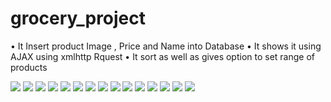 # grocery_project

• It Insert product Image , Price and Name into Database
• It shows it using AJAX using xmlhttp Rquest
• It sort as well as gives option to set range of products

<img src="projectscreenshots/1.png"  >
<img src="projectscreenshots/2.png"  >
<img src="projectscreenshots/3.png"  >
<img src="projectscreenshots/4.png"  >
<img src="projectscreenshots/5.png"  >
<img src="projectscreenshots/6.png"  >
<img src="projectscreenshots/7.png"  >
<img src="projectscreenshots/8.png"  >
<img src="projectscreenshots/9.png"  >
<img src="projectscreenshots/10.png"  >
<img src="projectscreenshots/11.png"  >
<img src="projectscreenshots/12.png"  >
<img src="projectscreenshots/13.png"  >
<img src="projectscreenshots/14.png"  >
<img src="projectscreenshots/15.png"  >
